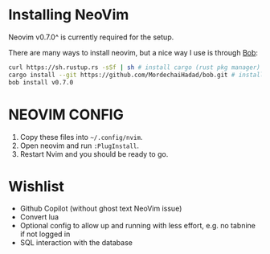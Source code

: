 # Installing NeoVim

Neovim v0.7.0^ is currently required for the setup.

There are many ways to install neovim, but a nice way I use is through [Bob](https://github.com/MordechaiHadad/bob.git):

```sh
curl https://sh.rustup.rs -sSf | sh # install cargo (rust pkg manager)
cargo install --git https://github.com/MordechaiHadad/bob.git # install bob
bob install v0.7.0
```

# NEOVIM CONFIG

1. Copy these files into `~/.config/nvim`.
2. Open neovim and run `:PlugInstall`.
3. Restart Nvim and you should be ready to go.

# Wishlist

- Github Copilot (without ghost text NeoVim issue)
- Convert lua
- Optional config to allow up and running with less effort, e.g. no tabnine if not logged in
- SQL interaction with the database
